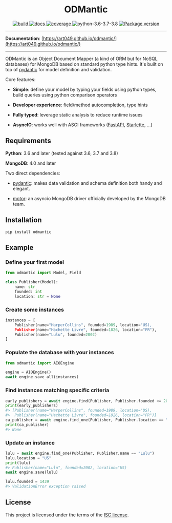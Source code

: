 <div align="center">
<h1>ODMantic</h1>
<a href="https://github.com/art049/odmantic/actions?query=workflow%3A%22build%22+branch%3Amaster" target="_blank">
    <img src="https://github.com/art049/odmantic/workflows/build/badge.svg" alt="build">
</a>
<a href="https://art049.github.io/odmantic/" target="_blank">
    <img src="https://github.com/art049/odmantic/workflows/docs/badge.svg" alt="docs">
</a>
<a href="https://codecov.io/gh/art049/odmantic" target="_blank">
    <img src="https://codecov.io/gh/art049/odmantic/branch/master/graph/badge.svg?token=3NYZK14STZ" alt="coverage">
</a>
<img src="https://img.shields.io/badge/python-3.6%20|%203.7%20|%203.8-informational.svg" alt="python-3.6-3.7-3.8">

<a href="https://pypi.org/project/odmantic" target="_blank">
    <img src="https://img.shields.io/pypi/v/odmantic?color=%2334D058&label=pypi" alt="Package version">
</a>
</div>

---

**Documentation**: [https://art049.github.io/odmantic/](https://art049.github.io/odmantic/)

---

ODMantic is an Object Document Mapper (a kind of ORM but for NoSQL databases) for
MongoDB based on standard python type hints. It's built on top of
[pydantic](https://pydantic-docs.helpmanual.io/) for model definition and validation.

Core features:

- **Simple**: define your model by typing your fields using python types, build queries
  using python comparison operators

- **Developer experience**: field/method autocompletion, type hints

- **Fully typed**: leverage static analysis to reduce runtime issues

- **AsyncIO**: works well with ASGI frameworks
  ([FastAPI](https://github.com/tiangolo/fastapi),
  [Starlette](https://github.com/encode/starlette), ...)

## Requirements

**Python**: 3.6 and later (tested against 3.6, 3.7 and 3.8)

**MongoDB**: 4.0 and later

Two direct dependencies:

- [pydantic](https://pydantic-docs.helpmanual.io/): makes data validation and schema
  definition both handy and elegant.

- [motor](https://motor.readthedocs.io/en/stable/): an asyncio MongoDB driver officially
  developed by the MongoDB team.

## Installation

```shell
pip install odmantic
```

## Example

### Define your first model

```python
from odmantic import Model, Field

class Publisher(Model):
    name: str
    founded: int
    location: str = None
```

### Create some instances

```python
instances = [
    Publisher(name="HarperCollins", founded=1989, location="US),
    Publisher(name="Hachette Livre", founded=1826, location="FR"),
    Publisher(name="Lulu", founded=2002)
]
```

### Populate the database with your instances

```python
from odmantic import AIOEngine

engine = AIOEngine()
await engine.save_all(instances)
```

### Find instances matching specific criteria

```python
early_publishers = await engine.find(Publisher, Publisher.founded <= 2000)
print(early_publishers)
#> [Publisher(name="HarperCollins", founded=1989, location="US),
#>  Publisher(name="Hachette Livre", founded=1826, location="FR")]
ca_publisher = await engine.find_one(Publisher, Publisher.location == "CA")
print(ca_publisher)
#> None
```

### Update an instance

```python
lulu = await engine.find_one(Publisher, Publisher.name == "Lulu")
lulu.location = "US"
print(lulu)
#> Publisher(name="Lulu", founded=2002, location="US)
await engine.save(lulu)
```

```python
lulu.founded = 1439
#> ValidationError exception raised
```

## License

This project is licensed under the terms of the [ISC license](https://en.wikipedia.org/wiki/ISC_license).
